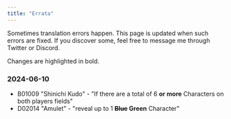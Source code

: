 ```yaml
---
title: "Errata"
---
```


Sometimes translation errors happen. This page is updated when such errors are fixed.
If you discover some, feel free to message me through Twitter or Discord.

Changes are highlighted in bold.

### 2024-06-10

* B01009 "Shinichi Kudo" - "If there are a total of 6 **or more** Characters on both players fields"
* D02014 "Amulet" - "reveal up to 1 **~~Blue~~ Green** Character"